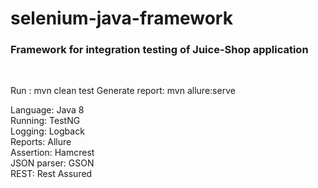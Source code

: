 # selenium-java-framework

<h3>Framework for integration testing of Juice-Shop application</h3> <br/>

Run : mvn clean test
Generate report: mvn allure:serve

Language: Java 8  <br/>
Running: TestNG  <br/>
Logging: Logback <br/>
Reports: Allure <br/>
Assertion: Hamcrest <br/>
JSON parser: GSON <br/>
REST: Rest Assured <br/>
